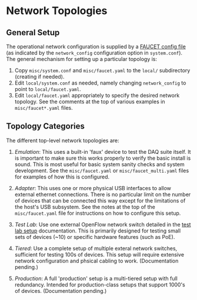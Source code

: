 # Network Topologies

## General Setup

The operational network configuration is supplied by a [FAUCET config file](faucet.md)
(as indicated by the `network_config` configuration option in `system.conf`).
The general mechanism for setting up a particular topology is:
1. Copy `misc/system.conf` and `misc/faucet.yaml` to the `local/` subdirectory (creating if needed).
2. Edit `local/system.conf` as needed, namely changing `network_config` to point to `local/faucet.yaml`.
3. Edit `local/faucet.yaml` appropriately to specify the desired network topology. See the comments
at the top of various examples in `misc/faucet*.yaml` files.

## Topology Categories

The different top-level network topologies are:
1. _Emulation_: This uses a built-in 'faux' device to test the DAQ suite itself. It is
important to make sure this works properly to verify the basic install is sound. This
is most useful for basic system sanity checks and system development. See the `misc/faucet.yaml`
or `misc/faucet_multi.yaml` files for examples of how this is configured.

2. _Adapter_: This uses one or more physical USB interfaces to allow external
ethernet connections. There is no particular limit on the number of devices that can be connected
this way except for the limitations of the host's USB subsystem. See the notes at the top of
the `misc/faucet.yaml` file for instructions on how to configure this setup.

3. _Test Lab_: Use one external OpenFlow network switch detailed in the
[test lab setup](test_lab.md) documentation. This is primarily designed for testing small
sets of devices (~10) or specific hardware features (such as PoE).

4. _Tiered_: Use a complete setup of multiple exteral network switches, sufficient for testing 100s
of devices. This setup will require extensive network configuration and phsical cabling to work.
(Documentation pending.)

5. _Production_: A full 'production' setup is a multi-tiered setup with full redundancy. Intended for
production-class setups that support 1000's of devices.
(Documentation pending.)
